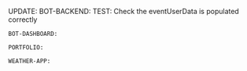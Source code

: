 UPDATE:
    BOT-BACKEND:
      TEST: Check the eventUserData is populated correctly

    BOT-DASHBOARD:

    PORTFOLIO:

    WEATHER-APP:
